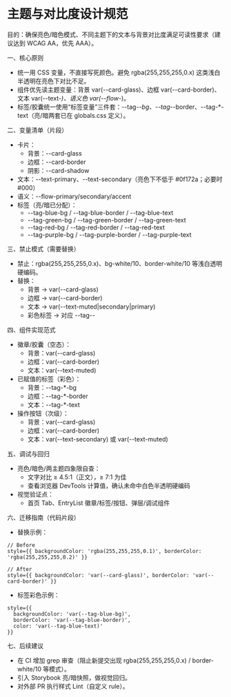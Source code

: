 # 主题与对比度设计规范

目的：确保亮色/暗色模式、不同主题下的文本与背景对比度满足可读性要求（建议达到 WCAG AA，优先 AAA）。

一、核心原则
- 统一用 CSS 变量，不直接写死颜色。避免 rgba(255,255,255,0.x) 这类浅白半透明在亮色下对比不足。
- 组件优先读主题变量：背景 var(--card-glass)、边框 var(--card-border)、文本 var(--text-*)、语义色 var(--flow-*)。
- 标签/胶囊统一使用“标签变量”三件套：--tag-*-bg、--tag-*-border、--tag-*-text（亮/暗两套已在 globals.css 定义）。

二、变量清单（片段）
- 卡片：
  - 背景：--card-glass
  - 边框：--card-border
  - 阴影：--card-shadow
- 文本：--text-primary、--text-secondary（亮色下不低于 #0f172a；必要时 #000）
- 语义：--flow-primary/secondary/accent
- 标签（亮/暗已分配）：
  - --tag-blue-bg / --tag-blue-border / --tag-blue-text
  - --tag-green-bg / --tag-green-border / --tag-green-text
  - --tag-red-bg / --tag-red-border / --tag-red-text
  - --tag-purple-bg / --tag-purple-border / --tag-purple-text

三、禁止模式（需要替换）
- 禁止：rgba(255,255,255,0.x)、bg-white/10、border-white/10 等浅白透明硬编码。
- 替换：
  - 背景 → var(--card-glass)
  - 边框 → var(--card-border)
  - 文本 → var(--text-muted|secondary|primary)
  - 彩色标签 → 对应 --tag-*-*

四、组件实现范式
- 徽章/胶囊（空态）：
  - 背景：var(--card-glass)
  - 边框：var(--card-border)
  - 文本：var(--text-muted)
- 已赋值的标签（彩色）：
  - 背景：--tag-*-bg
  - 边框：--tag-*-border
  - 文本：--tag-*-text
- 操作按钮（次级）：
  - 背景：var(--card-glass)
  - 边框：var(--card-border)
  - 文本：var(--text-secondary) 或 var(--text-muted)

五、调试与回归
- 亮色/暗色/两主题四象限自查：
  - 文字对比 ≥ 4.5:1（正文），≥ 7:1 为佳
  - 查看浏览器 DevTools 计算值，确认未命中白色半透明硬编码
- 视觉验证点：
  - 首页 Tab、EntryList 徽章/标签/按钮、弹层/调试组件

六、迁移指南（代码片段）
- 替换示例：
```tsx
// Before
style={{ backgroundColor: 'rgba(255,255,255,0.1)', borderColor: 'rgba(255,255,255,0.2)' }}

// After
style={{ backgroundColor: 'var(--card-glass)', borderColor: 'var(--card-border)' }}
```

- 标签彩色示例：
```tsx
style={{
  backgroundColor: 'var(--tag-blue-bg)',
  borderColor: 'var(--tag-blue-border)',
  color: 'var(--tag-blue-text)'
}}
```

七、后续建议
- 在 CI 增加 grep 审查（阻止新提交出现 rgba(255,255,255,0.x) / border-white/10 等模式）。
- 引入 Storybook 亮/暗快照，做视觉回归。
- 对外部 PR 执行样式 Lint（自定义 rule）。

